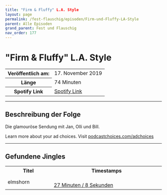 ```yaml
---
title: "Firm & Fluffy" L.A. Style
layout: page
permalink: /fest-flauschig/episoden/Firm-und-Fluffy-LA-Style
parent: Alle Episoden
grand_parent: Fest und Flauschig
nav_order: 177
---
```


# "Firm & Fluffy" L.A. Style
<table class="resp-table dcf-table dcf-table-responsive dcf-table-bordered dcf-table-striped dcf-w-100%">
                    <tbody>
                        <tr>
                            <th scope="row">Veröffentlich am:</th>
                            <td data-label="Veröffentlich am:">17. November 2019</td>
                        </tr>
                        <tr>
                            <th scope="row">Länge </th>
                            <td data-label="Länge ">74 Minuten</td>
                        </tr><tr>
                                <th scope="row">Spotify Link</th>
                                <td data-label="Spotify Link"><a href="https://open.spotify.com/episode/798T5izY9NXqevk91SUMVj">Spotify Link</a></td>
                            </tr></tbody>
                </table>

***

## Beschreibung der Folge

<div>
Die glamouröse Sendung mit Jan, Olli und Bill.<p> </p><p>Learn more about your ad choices. Visit <a href="https://podcastchoices.com/adchoices">podcastchoices.com/adchoices</a></p>  
</div>

***

## Gefundene Jingles

<table style="display: table;">
                                    <tr>
                                        <th class="tableColumnTitle">Titel</th>
                                        <th class="tableColumnTimestamps">Timestamps</th>
                                    </tr>
                                    <tr>
                                <td markdown="span"  class="tableColumnTitle">elmshorn</td>
                                <td markdown="span" class="tableColumnTimestamps">
                                <br>
                                <a href="https://open.spotify.com/episode/798T5izY9NXqevk91SUMVj?t=1628">
                                27 Minuten / 8 Sekunden</a>
                                </td></tr></table>